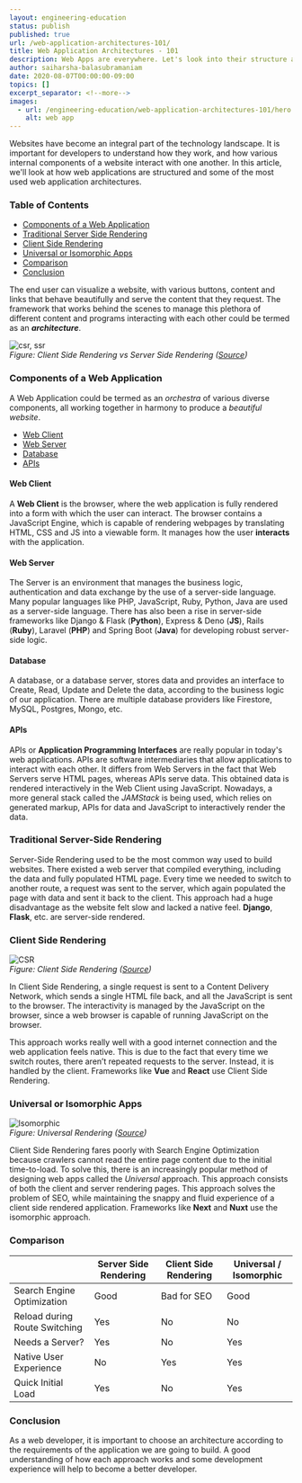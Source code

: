 ```yaml
---
layout: engineering-education
status: publish
published: true
url: /web-application-architectures-101/
title: Web Application Architectures - 101
description: Web Apps are everywhere. Let's look into their structure and how they interact with various services - looking at server side rendering, client side rendering, and universal or isomorphic applications.
author: saiharsha-balasubramaniam
date: 2020-08-07T00:00:00-09:00
topics: []
excerpt_separator: <!--more-->
images:
  - url: /engineering-education/web-application-architectures-101/hero.jpg
    alt: web app
---
```


Websites have become an integral part of the technology landscape. It is important for developers to understand how they work, and how various internal components of a website interact with one another. In this article, we'll look at how web applications are structured and some of the most used web application architectures.

<!--more-->

### Table of Contents

- [Components of a Web Application](#components-of-a-web-application)
- [Traditional Server Side Rendering](#traditional-server-side-rendering)
- [Client Side Rendering](#client-side-rendering)
- [Universal or Isomorphic Apps](#universal-or-isomorphic-apps)
- [Comparison](#comparison)
- [Conclusion](#conclusion)

The end user can visualize a website, with various buttons, content and links that behave beautifully and serve the content that they request. The framework that works behind the scenes to manage this plethora of different content and programs interacting with each other could be termed as an **_architecture_**.

![csr, ssr](/web-application-architectures-101/csr-ssr.png)<br>
_Figure: Client Side Rendering vs Server Side Rendering ([Source](https://www.toptal.com/front-end/client-side-vs-server-side-pre-rendering))_

### Components of a Web Application

A Web Application could be termed as an _orchestra_ of various diverse components, all working together in harmony to produce a _beautiful website_.

- [Web Client](#web-client)
- [Web Server](#web-server)
- [Database](#database)
- [APIs](#apis)

#### Web Client

A **Web Client** is the browser, where the web application is fully rendered into a form with which the user can interact. The browser contains a JavaScript Engine, which is capable of rendering webpages by translating HTML, CSS and JS into a viewable form. It manages how the user **interacts** with the application.

#### Web Server

The Server is an environment that manages the business logic, authentication and data exchange by the use of a server-side language. Many popular languages like PHP, JavaScript, Ruby, Python, Java are used as a server-side language. There has also been a rise in server-side frameworks like Django & Flask (**Python**), Express & Deno (**JS**), Rails (**Ruby**), Laravel (**PHP**) and Spring Boot (**Java**) for developing robust server-side logic.

#### Database

A database, or a database server, stores data and provides an interface to Create, Read, Update and Delete the data, according to the business logic of our application. There are multiple database providers like Firestore, MySQL, Postgres, Mongo, etc.

#### APIs

APIs or **Application Programming Interfaces** are really popular in today's web applications. APIs are software intermediaries that allow applications to interact with each other. It differs from Web Servers in the fact that Web Servers serve HTML pages, whereas APIs serve data. This obtained data is rendered interactively in the Web Client using JavaScript. Nowadays, a more general stack called the _JAMStack_ is being used, which relies on generated markup, APIs for data and JavaScript to interactively render the data.

### Traditional Server-Side Rendering

Server-Side Rendering used to be the most common way used to build websites. There existed a web server that compiled everything, including the data and fully populated HTML page. Every time we needed to switch to another route, a request was sent to the server, which again populated the page with data and sent it back to the client. This approach had a huge disadvantage as the website felt slow and lacked a native feel. **Django**, **Flask**, etc. are server-side rendered.

### Client Side Rendering

![CSR](/web-application-architectures-101/csr.png)<br>
_Figure: Client Side Rendering ([Source](https://laptrinhx.com/understanding-server-side-rendering-721376809/))_

In Client Side Rendering, a single request is sent to a Content Delivery Network, which sends a single HTML file back, and all the JavaScript is sent to the browser. The interactivity is managed by the JavaScript on the browser, since a web browser is capable of running JavaScript on the browser.

This approach works really well with a good internet connection and the web application feels native. This is due to the fact that every time we switch routes, there aren’t repeated requests to the server. Instead, it is handled by the client. Frameworks like **Vue** and **React** use Client Side Rendering.

### Universal or Isomorphic Apps

![Isomorphic](/web-application-architectures-101/iso.png)<br>
_Figure: Universal Rendering ([Source](https://dzone.com/articles/client-side-vs-server-side-rendering-what-to-choos))_

Client Side Rendering fares poorly with Search Engine Optimization because crawlers cannot read the entire page content due to the initial time-to-load. To solve this, there is an increasingly popular method of designing web apps called the _Universal_ approach. This approach consists of both the client and server rendering pages. This approach solves the problem of SEO, while maintaining the snappy and fluid experience of a client side rendered application. Frameworks like **Next** and **Nuxt** use the isomorphic approach.

### Comparison

|                               | **Server Side Rendering** | **Client Side Rendering** | **Universal / Isomorphic** |
| ----------------------------- | ------------------------- | ------------------------- | -------------------------- |
| Search Engine Optimization    | Good                      | Bad for SEO               | Good                       |
| Reload during Route Switching | Yes                       | No                        | No                         |
| Needs a Server?               | Yes                       | No                        | Yes                        |
| Native User Experience        | No                        | Yes                       | Yes                        |
| Quick Initial Load            | Yes                       | No                        | Yes                        |

### Conclusion

As a web developer, it is important to choose an architecture according to the requirements of the application we are going to build. A good understanding of how each approach works and some development experience will help to become a better developer.
